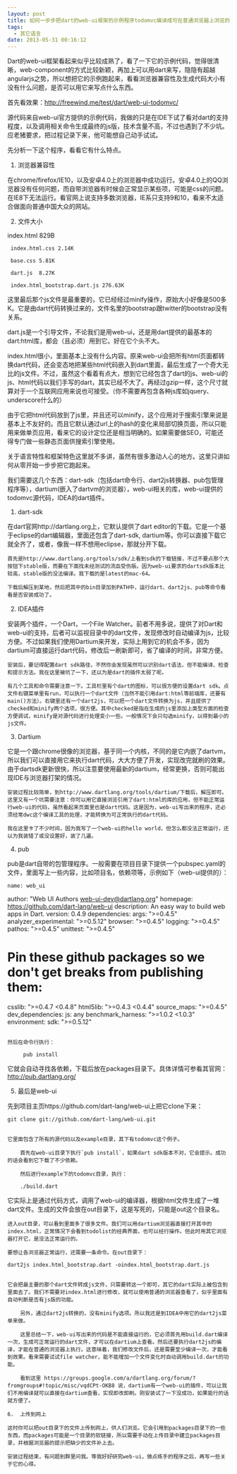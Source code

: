 ```yaml
---
layout: post
title: 如何一步步把dart的web-ui框架的示例程序todomvc编译成可在普通浏览器上浏览的网站
tags:
  - 其它语言
date: 2013-05-31 00:16:12
---
```


Dart的web-ui框架看起来似乎比较成熟了，看了一下它的示例代码，觉得很清晰，web-component的方式比较新颖，再加上可以用dart来写，隐隐有超越angularjs之势，所以想把它的示例跑起来，看看浏览器兼容性及生成代码大小有没有什么问题，是否可以用它来写点什么东西。

首先看效果：http://freewind.me/test/dart/web-ui-todomvc/

源代码来自web-ui官方提供的示例代码，我做的只是在IDE下试了看对dart的支持程度，以及调用相关命令生成最终的js版，技术含量不高，不过也遇到了不少坑。应老猪要求，把过程记录下来，他可能想自己动手试试。

先分析一下这个程序，看看它有什么特点。

1.  浏览器兼容性

在chrome/firefox/IE10，以及安卓4.0上的浏览器中成功运行。安卓4.0上的QQ浏览器没有任何问题，而自带浏览器有时候会正常显示某些项，可能是css的问题。在IE8下无法运行。看官网上说支持多数浏览器，IE系只支持9和10，看来不太适合做面向普通中国大众的网站。

2.  文件大小

index.html 829B

     index.html.css 2.14K

     base.css 5.81K

     dart.js  8.27K

     index.html_bootstrap.dart.js 276.63K

这里最后那个js文件是最重要的，它已经经过minify操作，原始大小好像是500多K。它是由dart代码转换过来的，文件名里的bootstrap跟twitter的bootstrap没有关系。

dart.js是一个引导文件，不论我们是用web-ui，还是用dart提供的最基本的dart:html库，都会（且必须）用到它。好在它个头不大。

index.html很小，里面基本上没有什么内容。原来web-ui会把所有html页面都转换dart代码，还会变态地把某些html代码嵌入到dart里面，最后生成了一个奇大无比的js文件。不过，虽然这个看着有点大，想到它已经包含了dart的js、web-ui的js、html代码以我们手写的dart，其实已经不大了。再经过gzip一样，这个尺寸就算对于一个互联网应用来说也可接受。（你不需要再包含各种js库如jquery、underscore什么的）

由于它把html代码放到了js里，并且还可以minify，这个应用对于搜索引擎来说是基本上不友好的。而且它默认通过url上的hash的变化来局部切换页面，所以只能用来做单页应用，看来它的设计定位还是相当明确的。如果需要做SEO，可能还得专门做一些静态页面供搜索引擎使用。

关于语言特性和框架特色这里就不多讲，虽然有很多激动人心的地方。这里只讲如何从零开始一步步把它跑起来。

我们需要这几个东西：dart-sdk（包括dart命令行、dart2js转换器、pub包管理程序等），dartium(嵌入了dartvm的浏览器），web-ui相关的库，web-ui提供的todomvc源代码，IDEA的dart插件。

1.  dart-sdk

在dart官网http://dartlang.org上，它默认提供了dart editor的下载。它是一个基于eclipse的dart编辑器，里面还包含了dart-sdk, dartium等。你可以直接下载它就全齐了，或者，像我一样不想用eclipse，那就分开下载。

    首先是http://www.dartlang.org/tools/sdk/上看到sdk的下载链接，不过不要点那个大按钮下stable版，而要在下面找未经测试的流血受伤版。因为web-ui要求的dartsdk版本比较高，stable版的没法编译。我下载的是latest的mac-64。

    下载后解压到某地，然后把其中的bin目录加到PATH中，运行dart、dart2js、pub等命令看看是否安装成功了。

2.  IDEA插件

安装两个插件，一个Dart，一个File Watcher。前者不用多说，提供了对Dart和web-ui的支持，后者可以监视目录中的dart文件，发现修改时自动编译为js，比较方便。不过如果我们使用Dartium来开发，实际上用到它的机会不多，因为dartium可直接运行dart代码，修改后一刷新即可，省了编译的时间，非常方便。

    安装后，要记得配置dart sdk路径，不然你会发现虽然可以识别dart语法，但不能编译、检查和提示方法。我在这里被坑了一下，还以为是dart的插件太弱了呢。

    有几个工具和命令需要注意一下。工具栏里有个dart的图标，可以很方便的设置dart sdk。点文件右键菜单里有run，可以执行一个dart文件（当然不能引用dart:html等前端库，还要有main()方法）。右键里还有一个dart2js，可以把一个dart文件转换为js，并且提供了checked和minify两个选项，很方便。其中checked是指在生成的js里添加上类型方面的检查方便调试，minify是对源代码进行处理变小一些。一般情况下会只勾选minify，以得到最小的js文件。

3.  Dartium

它是一个跟chrome很像的浏览器，基于同一个内核，不同的是它内嵌了dartvm，所以我们可以直接用它来执行dart代码，大大方便了开发，实现改完就刷的效果。由于dartsdk更新很快，所以注意要使用最新的dartium，经常更换，否则可能出现IDE与浏览器打架的情况。

    安装过程比较简单，到http://www.dartlang.org/tools/dartium/下载后，解压即可。这里又有一个坑需要注意：你可以用它直接浏览引用了dart:html的库的应用，但不能正常运行web-ui的代码，虽然看起来页面里也是dart代码。这是因为，web-ui写出来的程序，还必须经常dwc这个编译工具的处理，才能转换为可正常执行的dart代码。

    我在这里卡了不少时间，因为我写了一个web-ui的hello world，但怎么都没法正常运行，还以为我装错了或没设置好，装了几遍。

4.  pub

pub是dart自带的包管理程序。一般需要在项目目录下提供一个pubspec.yaml的文件，里面写上一些内容，比如项目名，依赖项等，示例如下（web-ui提供的）：

    name: web_ui
author: "Web UI Authors <web-ui-dev@dartlang.org>"
homepage: https://github.com/dart-lang/web-ui
description: An easy way to build web apps in Dart.
version: 0.4.9
dependencies:
  args: ">=0.4.5"
  analyzer_experimental: ">=0.5.12"
  browser: ">=0.4.5"
  logging: ">=0.4.5"
  pathos: ">=0.4.5"
  unittest: ">=0.4.5"
  # Pin these github packages so we don't get breaks from publishing them:
  csslib: ">=0.4.7 <0.4.8"
  html5lib: ">=0.4.3 <0.4.4"
  source_maps: ">=0.4.5"
dev_dependencies:
  js: any
  benchmark_harness: ">=1.0.2 <1.0.3"
environment:
  sdk: ">=0.5.12"

```

然后在命令行执行：

     pub install

```

它就会自动寻找各依赖，下载后放在packages目录下。具体详情可参看其官网：http://pub.dartlang.org/

5.  最后是web-ui

先到项目主页https://github.com/dart-lang/web-ui上把它clone下来：

    git clone git://github.com/dart-lang/web-ui.git

```

它里面包含了所有的源代码以及example目录，其下有todomvc这个例子。

    首先在web-ui目录下执行`pub install`，如果dart sdk版本不对，它会提示。成功的话会看到它下载了不少依赖。

    然后进行example下的todomvc目录，执行：

    ./build.dart

```

它实际上是通过代码方式，调用了web-ui的编译器，根据html文件生成了一堆dart文件。生成的文件会放在out目录下，这是写死的，只能是out这个目录名。

    进入out目录，可以看到里面多了很多文件。我们可以用dartium浏览器直接打开其中的index.html，正常情况下会看到todolist的经典界面，也可以经行操作。但此时用其它浏览器打开它，是没法正常运行的。

    要想让各浏览器正常运行，还需要一条命令。在out目录下：

    dart2js index.html_bootstrap.dart -oindex.html_bootstrap.dart.js

```

它会把最主要的那个dart文件转成js文件，只需要转这一个即可，其它的dart实际上被包含到里面去了。我们不需要对index.html进行修改，就可以使用普通的浏览器查看了，似乎里面有自动判断是否有js版的功能。

    另外，通过dart2js转换的，没有minify选项。所以我还是到IDEA中用它的dart2js菜单来做。

    这里总结一下，web-ui写出来的代码是不能直接运行的，它必须首先用build.dart编译一次，生成可正常运行的dart文件，才可以在dartium上查看。然后还要执行dart2js的编译，才能在普通的浏览器上执行。这意味着，我们修改文件后，还是需要至少编译一次，才能看到效果。看来需要试试file watcher，能不能增加一个文件变化时自动调用build.dart的功能。

    看到这里 https://groups.google.com/a/dartlang.org/forum/?fromgroups#!topic/misc/vqdCPt-OKB8 说，dartium有一个web-ui的插件，可以让我们不用编译就可以直接在dartium查看，实现即改即刷。刚安装试了一下没成功，如果能行的话就方便了。

6.  上传到网上

这时你可以把out目录下的文件上传到网上，供人们浏览。它会引用到packages目录下的一些东西，而packages可能是一个目录的软链接，所以需要手动在上传目录中建立packages目录，并根据浏览器的提示把缺少的文件补上去。

安装过程结束，有问题到群里问我。等我好好研究web-ui，做点练手的程序之后，再写一些关于它的心得。